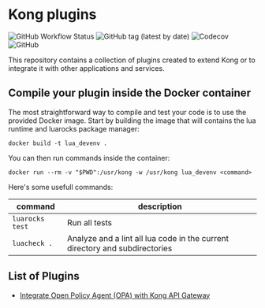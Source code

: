 # Kong plugins

![GitHub Workflow Status](https://img.shields.io/github/workflow/status/zahiyo/kong-plugins/Luarocks)
![GitHub tag (latest by date)](https://img.shields.io/github/v/tag/zahiyo/kong-plugins?label=version)
![Codecov](https://img.shields.io/codecov/c/github/zahiyo/kong-plugins)
![GitHub](https://img.shields.io/github/license/zahiyo/kong-plugins)

This repository contains a collection of plugins created to extend Kong or to integrate it with other applications and services.

## Compile your plugin inside the Docker container

The most straightforward way to compile and test your code is to use the provided Docker image.
Start by building the image that will contains the lua runtime and luarocks package manager:

    docker build -t lua_devenv .

You can then run commands inside the container:

    docker run --rm -v "$PWD":/usr/kong -w /usr/kong lua_devenv <command>

Here's some usefull commands:

|command|description|
|--|--|
|`luarocks test`|Run all tests|
|`luacheck .`|Analyze and a lint all lua code in the current directory and subdirectories|

## List of Plugins

- [Integrate Open Policy Agent (OPA) with Kong API Gateway](doc/kong-plugin-opa.md)
